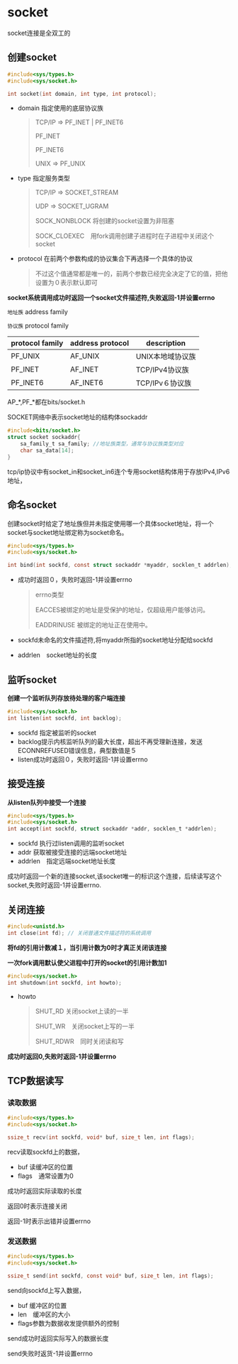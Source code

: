 # socket

socket连接是全双工的

## 创建socket

````c
#include<sys/types.h>
#include<sys/socket.h>

int socket(int domain, int type, int protocol);
````

- domain 指定使用的底层协议族

  > TCP/IP => PF_INET | PF_INET6
  >
  > PF_INET
  >
  > PF_INET6
  >
  > UNIX => PF_UNIX

- type 指定服务类型

  > TCP/IP => SOCKET_STREAM
  >
  > UDP => SOCKET_UGRAM
  >
  > SOCK_NONBLOCK 将创建的socket设置为非阻塞
  >
  > SOCK_CLOEXEC　用fork调用创建子进程时在子进程中关闭这个socket

- protocol 在前两个参数构成的协议集合下再选择一个具体的协议

  > 不过这个值通常都是唯一的，前两个参数已经完全决定了它的值，把他设置为０表示默认即可

**socket系统调用成功时返回一个socket文件描述符,失败返回-1并设置errno**

``地址族`` address family

``协议族`` protocol family

| protocol family | address protocol | description      |
| --------------- | ---------------- | ---------------- |
| PF_UNIX         | AF_UNIX          | UNIX本地域协议族 |
| PF_INET         | AF_INET          | TCP/IPv4协议族   |
| PF_INET6        | AF_INET6         | TCP/IPv６协议族  |

AP_*,PF_*都在bits/socket.h

SOCKET网络中表示socket地址的结构体sockaddr

```c
#include<bits/socket.h>
struct socket sockaddr{
    sa_family_t sa_family; //地址族类型，通常与协议族类型对应
    char sa_data[14];
}
```

tcp/ip协议中有socket_in和socket_in6连个专用socket结构体用于存放IPv4,IPv6地址，

## 命名socket

创建socket时给定了地址族但并未指定使用哪一个具体socket地址，将一个socket与socket地址绑定称为socket命名。

```c
#include<sys/types.h>
#include<sys/socket.h>

int bind(int sockfd, const struct sockaddr *myaddr, socklen_t addrlen);
```

- 成功时返回０，失败时返回-1并设置errno

  > errno类型
  >
  > EACCES被绑定的地址是受保护的地址，仅超级用户能够访问。
  >
  > EADDRINUSE 被绑定的地址正在使用中。

- sockfd未命名的文件描述符,将myaddr所指的socket地址分配给sockfd

- addrlen　socket地址的长度

## 监听socket

**创建一个监听队列存放待处理的客户端连接**

```c
#include<sys/socket.h>
int listen(int sockfd, int backlog);
```

- sockfd 指定被监听的socket
- backlog提示内核监听队列的最大长度，超出不再受理新连接，发送ECONNREFUSED错误信息，典型数值是５
- listen成功时返回０，失败时返回-1并设置errno

## 接受连接

**从listen队列中接受一个连接**

```c
#include<sys/types.h>
#include<sys/socket.h>
int accept(int sockfd, struct sockaddr *addr, socklen_t *addrlen);
```

- sockfd 执行过listen调用的监听socket
- addr 获取被接受连接的远端socket地址
- addrlen　指定远端socket地址长度

成功时返回一个新的连接socket,该socket唯一的标识这个连接，后续读写这个socket,失败时返回-1并设置errno.

## 关闭连接

```c
#include<unistd.h>
int close(int fd); // 关闭普通文件描述符的系统调用
```

**将fd的引用计数减１，当引用计数为0时才真正关闭该连接**

**一次fork调用默认使父进程中打开的socket的引用计数加1**

```c
#include<sys/socket.h>
int shutdown(int sockfd, int howto);
```

- howto

  > SHUT_RD 关闭socket上读的一半
  >
  > SHUT_WR　关闭socket上写的一半
  >
  > SHUT_RDWR　同时关闭读和写

**成功时返回0,失败时返回-1并设置errno**

## TCP数据读写

### 读取数据

```c
#include<sys/types.h>
#include<sys/socket.h>

ssize_t recv(int sockfd, void* buf, size_t len, int flags);
```

recv读取sockfd上的数据，

- buf 读缓冲区的位置
- flags　通常设置为0

成功时返回实际读取的长度

返回0时表示连接关闭

返回-1时表示出错并设置errno

### 发送数据

```c
#include<sys/types.h>
#include<sys/socket.h>

ssize_t send(int sockfd, const void* buf, size_t len, int flags);
```

send向sockfd上写入数据，

- buf 缓冲区的位置
- len　缓冲区的大小
- flags参数为数据收发提供额外的控制

send成功时返回实际写入的数据长度

send失败时返货-1并设置errno